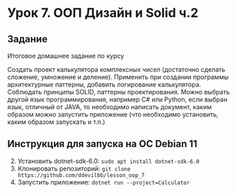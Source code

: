 # Урок 7. ООП Дизайн и Solid ч.2

## Задание
Итоговое домашнее задание по курсу

Создать проект калькулятора комплексных чисел (достаточно сделать сложение, умножение и деление). 
Применить при создании программы архитектурные паттерны, добавить логирование калькулятора. 
Соблюдать принципы SOLID, паттерны проектирования. 
Можно выбрать другой язык программирования, например C# или Python, если выбран язык, отличный от JAVA, то необходимо написать документ, 
каким образом можно запустить приложение (что необходимо установить, каким образом запускать и т.п.)

## Инструкция для запуска на ОС Debian 11

2. Установить dotnet-sdk-6.0: `sudo apt install dotnet-sdk-6.0`
3. Клонировать репозиторий: `git clone https://github.com/ddevilbb/lesson_oop_7`
4. Запустить приложение: `dotnet run --project=Calculator`
    
